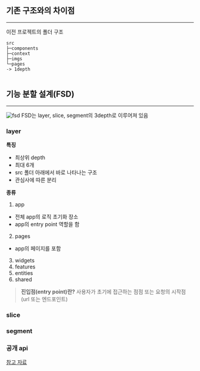 ## 기존 구조와의 차이점

---

이전 프로젝트의 폴더 구조

```
src
├─components
├─context
├─imgs
└─pages
-> 1depth
```

```

```

## 기능 분할 설계(FSD)

---

![fsd](https://aw-download-file.hmg-corp.io/3m5b8c7d9k/01HVNTPT61W77JYET86YA7EEH4)
FSD는 layer, slice, segment의 3depth로 이루어져 있음

### layer

**특징**

- 최상위 depth
- 최대 6개
- src 폴더 아래에서 바로 나타나는 구조
- 관심사에 따른 분리

**종류**

1. app

- 전체 app의 로직 초기화 장소
- app의 entry point 역할을 함

2. pages

- app의 페이지를 포함

3. widgets
4. features
5. entities
6. shared

> **진입점(entry point)란?**
> 사용자가 초기에 접근하는 점점 또는 요청의 시작점 (url 또는 엔드포인트)

### slice

### segment

### 공개 api

[참고 자료](https://developers.hyundaimotorgroup.com/blog/399)
